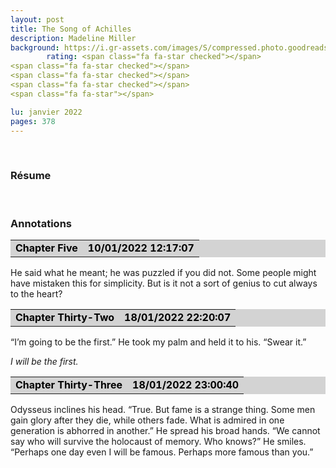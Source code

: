 ```yaml
--- 
layout: post
title: The Song of Achilles
description: Madeline Miller
background: https://i.gr-assets.com/images/S/compressed.photo.goodreads.com/books/1357177533i/13623848._SR1200,630_.jpg
        rating: <span class="fa fa-star checked"></span>
<span class="fa fa-star checked"></span>
<span class="fa fa-star checked"></span>
<span class="fa fa-star checked"></span>
<span class="fa fa-star"></span>

lu: janvier 2022
pages: 378
---
```

<br>
<h3>Résume</h3>


<br>

<h3>Annotations</h3>
<div>
<table border="0" width="100%" cellspacing="2" cellpadding="0" bgcolor="#d3d3d3">
<tbody><tr>
<td bgcolor="transparent">
<p style="margin-top: 0px; margin-bottom: 0px; margin-left: 0px; margin-right: 0px; text-indent: 0px"><strong style="color: #000000; background-color: transparent">Chapter Five</strong></p></td>
<td bgcolor="transparent">
<p align="right" style="margin-top: 0px; margin-bottom: 0px; margin-left: 0px; margin-right: 0px; text-indent: 0px"><strong style="color: #000000; background-color: transparent">10/01/2022 12:17:07</strong></p></td></tr></tbody></table>
<p>He said what he meant; he was puzzled if you did not. Some people might have mistaken this for simplicity. But is it not a sort of genius to cut always to the heart?</p>
<p> </p>
<table border="0" width="100%" cellspacing="2" cellpadding="0" bgcolor="#d3d3d3">
<tbody><tr>
<td bgcolor="transparent">
<p style="margin-top: 0px; margin-bottom: 0px; margin-left: 0px; margin-right: 0px; text-indent: 0px"><strong style="color: #000000; background-color: transparent">Chapter Thirty-Two</strong></p></td>
<td bgcolor="transparent">
<p align="right" style="margin-top: 0px; margin-bottom: 0px; margin-left: 0px; margin-right: 0px; text-indent: 0px"><strong style="color: #000000; background-color: transparent">18/01/2022 22:20:07</strong></p></td></tr></tbody></table>
<p>“I’m going to be the first.” He took my palm and held it to his. “Swear it.”</p>
<p style="font-style: italic">I will be the first.</p>
<p> </p>
<table border="0" width="100%" cellspacing="2" cellpadding="0" bgcolor="#d3d3d3">
<tbody><tr>
<td bgcolor="transparent">
<p style="margin-top: 0px; margin-bottom: 0px; margin-left: 0px; margin-right: 0px; text-indent: 0px"><strong style="color: #000000; background-color: transparent">Chapter Thirty-Three</strong></p></td>
<td bgcolor="transparent">
<p align="right" style="margin-top: 0px; margin-bottom: 0px; margin-left: 0px; margin-right: 0px; text-indent: 0px"><strong style="color: #000000; background-color: transparent">18/01/2022 23:00:40</strong></p></td></tr></tbody></table>
<p>Odysseus inclines his head. “True. But fame is a strange thing. Some men gain glory after they die, while others fade. What is admired in one generation is abhorred in another.” He spread his broad hands. “We cannot say who will survive the holocaust of memory. Who knows?” He smiles. “Perhaps one day even I will be famous. Perhaps more famous than you.”</p>
<p> </p></div>
